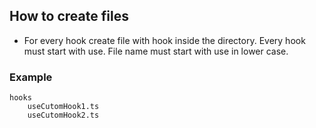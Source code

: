 ## How to create files 
* For every hook create file with hook inside the directory.
  Every hook must start with use. File name must start with use in lower case.
  
### Example
```
hooks
    useCutomHook1.ts
    useCutomHook2.ts
```
